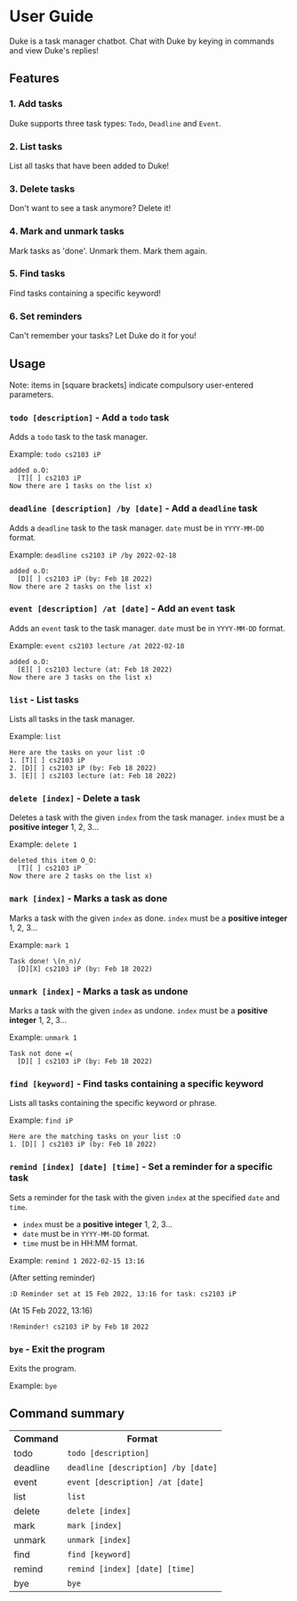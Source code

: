 # User Guide
Duke is a task manager chatbot. Chat with Duke by keying in commands and view Duke's replies!

## Features 

### 1. Add tasks
Duke supports three task types: `Todo`, `Deadline` and `Event`.

### 2. List tasks
List all tasks that have been added to Duke!

### 3. Delete tasks
Don't want to see a task anymore? Delete it!

### 4. Mark and unmark tasks
Mark tasks as 'done'. Unmark them. Mark them again.

### 5. Find tasks
Find tasks containing a specific keyword!

### 6. Set reminders
Can't remember your tasks? Let Duke do it for you!

## Usage
Note: items in [square brackets] indicate compulsory user-entered parameters.

### `todo [description]` - Add a `todo` task
Adds a `todo` task to the task manager. 

Example: `todo cs2103 iP`

```
added o.O:
  [T][ ] cs2103 iP
Now there are 1 tasks on the list x)
```

### `deadline [description] /by [date]` - Add a `deadline` task
Adds a `deadline` task to the task manager. `date` must be in `YYYY-MM-DD` format.

Example: `deadline cs2103 iP /by 2022-02-18`

```
added o.O:
  [D][ ] cs2103 iP (by: Feb 18 2022)
Now there are 2 tasks on the list x)
```

### `event [description] /at [date]` - Add an `event` task
Adds an `event` task to the task manager. `date` must be in `YYYY-MM-DD` format.

Example: `event cs2103 lecture /at 2022-02-18`

```
added o.O:
  [E][ ] cs2103 lecture (at: Feb 18 2022)
Now there are 3 tasks on the list x)
```

### `list` - List tasks
Lists all tasks in the task manager.

Example: `list`

```
Here are the tasks on your list :O
1. [T][ ] cs2103 iP
2. [D][ ] cs2103 iP (by: Feb 18 2022)
3. [E][ ] cs2103 lecture (at: Feb 18 2022)
```

### `delete [index]` - Delete a task
Deletes a task with the given `index` from the task manager. `index` must be a **positive integer** 1, 2, 3...

Example: `delete 1`

```
deleted this item O_O:
  [T][ ] cs2103 iP
Now there are 2 tasks on the list x)
```

### `mark [index]` - Marks a task as done
Marks a task with the given `index` as done. `index` must be a **positive integer** 1, 2, 3...

Example: `mark 1`

```
Task done! \(n_n)/
  [D][X] cs2103 iP (by: Feb 18 2022)
```

### `unmark [index]` - Marks a task as undone
Marks a task with the given `index` as undone. `index` must be a **positive integer** 1, 2, 3...

Example: `unmark 1`

```
Task not done =(
  [D][ ] cs2103 iP (by: Feb 18 2022)
```

### `find [keyword]` - Find tasks containing a specific keyword
Lists all tasks containing the specific keyword or phrase. 

Example: `find iP`

```
Here are the matching tasks on your list :O
1. [D][ ] cs2103 iP (by: Feb 18 2022)
```

### `remind [index] [date] [time]` - Set a reminder for a specific task
Sets a reminder for the task with the given `index` at the specified `date` and `time`.
- `index` must be a **positive integer** 1, 2, 3...
- `date` must be in `YYYY-MM-DD` format.
- `time` must be in HH:MM format.

Example: `remind 1 2022-02-15 13:16`

(After setting reminder)
```
:D Reminder set at 15 Feb 2022, 13:16 for task: cs2103 iP
```
(At 15 Feb 2022, 13:16)
```
!Reminder! cs2103 iP by Feb 18 2022
```

### `bye` - Exit the program
Exits the program.

Example: `bye`

## Command summary
<table>
  <tr>
    <th>Command</th>
    <th>Format</th>
  </tr>
  <tr>
    <td>todo</td>
    <td><code>todo [description]</code></td>
  </tr>
  <tr>
    <td>deadline</td>
    <td><code>deadline [description] /by [date]</code></td>
  </tr>
  <tr>
    <td>event</td>
    <td><code>event [description] /at [date]</code></td>
  </tr>
  <tr>
    <td>list</td>
    <td><code>list</code></td>
  </tr>
  <tr>
    <td>delete</td>
    <td><code>delete [index]</code></td>
  </tr>
  <tr>
    <td>mark</td>
    <td><code>mark [index]</code></td>
  </tr>
  <tr>
    <td>unmark</td>
    <td><code>unmark [index]</code></td>
  </tr>
  <tr>
    <td>find</td>
    <td><code>find [keyword]</code></td>
  </tr>
  <tr>
    <td>remind</td>
    <td><code>remind [index] [date] [time]</code></td>
  </tr>
  <tr>
    <td>bye</td>
    <td><code>bye</code></td>
  </tr>
</table>